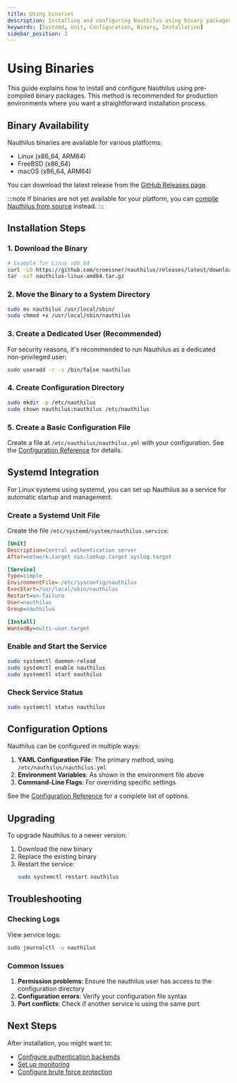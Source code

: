 ```yaml
---
title: Using binaries
description: Installing and configuring Nauthilus using binary packages
keywords: [Systemd, Unit, Configuration, Binary, Installation]
sidebar_position: 3
---
```


# Using Binaries

This guide explains how to install and configure Nauthilus using pre-compiled binary packages. This method is recommended for production environments where you want a straightforward installation process.

## Binary Availability

Nauthilus binaries are available for various platforms:

- Linux (x86_64, ARM64)
- FreeBSD (x86_64)
- macOS (x86_64, ARM64)

You can download the latest release from the [GitHub Releases page](https://github.com/croessner/nauthilus/releases).

:::note
If binaries are not yet available for your platform, you can [compile Nauthilus from source](/docs/installation/compiling) instead.
:::

## Installation Steps

### 1. Download the Binary

```bash
# Example for Linux x86_64
curl -LO https://github.com/croessner/nauthilus/releases/latest/download/nauthilus-linux-amd64.tar.gz
tar -xzf nauthilus-linux-amd64.tar.gz
```

### 2. Move the Binary to a System Directory

```bash
sudo mv nauthilus /usr/local/sbin/
sudo chmod +x /usr/local/sbin/nauthilus
```

### 3. Create a Dedicated User (Recommended)

For security reasons, it's recommended to run Nauthilus as a dedicated non-privileged user:

```bash
sudo useradd -r -s /bin/false nauthilus
```

### 4. Create Configuration Directory

```bash
sudo mkdir -p /etc/nauthilus
sudo chown nauthilus:nauthilus /etc/nauthilus
```

### 5. Create a Basic Configuration File

Create a file at `/etc/nauthilus/nauthilus.yml` with your configuration. See the [Configuration Reference](/docs/configuration/server-configuration) for details.

## Systemd Integration

For Linux systems using systemd, you can set up Nauthilus as a service for automatic startup and management.

### Create a Systemd Unit File

Create the file `/etc/systemd/system/nauthilus.service`:

```ini
[Unit]
Description=Central authentication server
After=network.target nss-lookup.target syslog.target

[Service]
Type=simple
EnvironmentFile=-/etc/sysconfig/nauthilus
ExecStart=/usr/local/sbin/nauthilus
Restart=on-failure
User=nauthilus
Group=nauthilus

[Install]
WantedBy=multi-user.target
```

### Enable and Start the Service

```bash
sudo systemctl daemon-reload
sudo systemctl enable nauthilus
sudo systemctl start nauthilus
```

### Check Service Status

```bash
sudo systemctl status nauthilus
```

## Configuration Options

Nauthilus can be configured in multiple ways:

1. **YAML Configuration File**: The primary method, using `/etc/nauthilus/nauthilus.yml`
2. **Environment Variables**: As shown in the environment file above
3. **Command-Line Flags**: For overriding specific settings

See the [Configuration Reference](/docs/configuration/server-configuration) for a complete list of options.

## Upgrading

To upgrade Nauthilus to a newer version:

1. Download the new binary
2. Replace the existing binary
3. Restart the service:
   ```bash
   sudo systemctl restart nauthilus
   ```

## Troubleshooting

### Checking Logs

View service logs:

```bash
sudo journalctl -u nauthilus
```

### Common Issues

1. **Permission problems**: Ensure the nauthilus user has access to the configuration directory
2. **Configuration errors**: Verify your configuration file syntax
3. **Port conflicts**: Check if another service is using the same port

## Next Steps

After installation, you might want to:

- [Configure authentication backends](/docs/configuration/database-backends)
- [Set up monitoring](/docs/configuration/backend-server-monitoring)
- [Configure brute force protection](/docs/configuration/brute-force)

